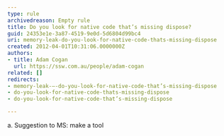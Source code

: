 ```yaml
---
type: rule
archivedreason: Empty rule
title: Do you look for native code that’s missing dispose?
guid: 24353e1e-3a87-4519-9e0d-5d6804d99bc4
uri: memory-leak-do-you-look-for-native-code-thats-missing-dispose
created: 2012-04-01T10:31:06.0000000Z
authors:
- title: Adam Cogan
  url: https://ssw.com.au/people/adam-cogan
related: []
redirects:
- memory-leak-–-do-you-look-for-native-code-that’s-missing-dispose
- do-you-look-for-native-code-thats-missing-dispose
- do-you-look-for-native-code-that’s-missing-dispose

---
```


a. Suggestion to MS: make a tool 





<!--endintro-->

